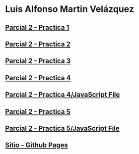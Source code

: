 # Luis Alfonso Martin Velázquez

## [Parcial 2 - Practica 1](https://wicho115.github.io/P2_Pr1/Pratica1.html)
## [Parcial 2 - Practica 2](https://wicho115.github.io/P2_Pr2/Practica2.html)
## [Parcial 2 - Practica 3](https://wicho115.github.io/P2_Pr3/Practica3.html)
## [Parcial 2 - Practica 4](https://wicho115.github.io/P2_Pr4/Practica4.html)
## [Parcial 2 - Practica 4/JavaScript File](https://wicho115.github.io/P2_Pr4/main.js)
## [Parcial 2 - Practica 5](https://wicho115.github.io/P2_Pr5/Practica5.html)
## [Parcial 2 - Practica 5/JavaScript File](https://wicho115.github.io/P2_Pr5/main.js)

## [Sitio - Github Pages](https://wicho115.github.io/)